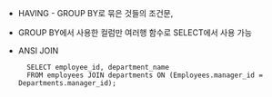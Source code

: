 - HAVING - GROUP BY로 묶은 것들의 조건문,
- GROUP BY에서 사용한 컬럼만 여러행 함수로 SELECT에서 사용 가능
- ANSI JOIN

        SELECT employee_id, department_name
        FROM employees JOIN departments ON (Employees.manager_id = Departments.manager_id);
